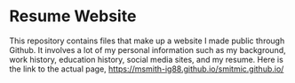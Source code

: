 # Resume Website
This repository contains files that make up a website I made public through Github. It involves a lot of my personal information such as my
background, work history, education history, social media sites, and my resume. Here is the link to the actual page, https://msmith-ig88.github.io/smitmic.github.io/
